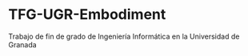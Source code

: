 # TFG-UGR-Embodiment
Trabajo de fin de grado de Ingeniería Informática en la Universidad de Granada

